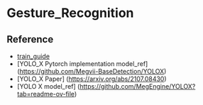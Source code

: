 # Gesture_Recognition

## Reference
- [train_guide](https://github.com/cj-mills/pytorch-yolox-object-detection-tutorial-code/blob/main/notebooks/pytorch-yolox-object-detector-training.ipynb) 
- [YOLO_X Pytorch implementation model_ref] (https://github.com/Megvii-BaseDetection/YOLOX) 
- [YOLO_X Paper] (https://arxiv.org/abs/2107.08430) 
- [YOLO X model_ref] (https://github.com/MegEngine/YOLOX?tab=readme-ov-file)


